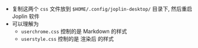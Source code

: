 - 复制这两个 `css` 文件放到 `$HOME/.config/joplin-desktop/` 目录下, 然后重启 Joplin 软件
- 可以理解为 
    - `userchrome.css` 控制的是 Markdown 的样式
    - `userstyle.css` 控制的是 渲染后 的样式
